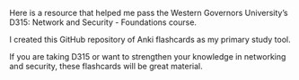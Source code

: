 Here is a resource that helped me pass the Western Governors University’s D315: Network and Security - Foundations course.

I created this GitHub repository of Anki flashcards as my primary study tool.

If you are taking D315 or want to strengthen your knowledge in networking and security, these flashcards will be great material.

